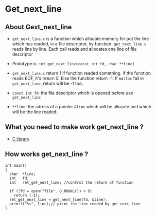 # Get_next_line

## About Gext_next_line

* `get_next_line.c` is a function which allocate memory for put the line which has readed, in a file descriptor, by function. `get_next_line.c` reads line by line. Each call reads and allocates one line of file descriptor

* Prototype is: `int get_next_line(const int fd, char **line)`

* `get_next_line.c` return 1 if function readed something. If the function reads EOF, it's return 0. Else the function return -1. If `malloc` fail in `get_next_line`, return will be -1 too.

* `const int fd`: the file descriptor which is opened before use `get_next_line`

* `**line`: the adress of a pointer `&line` which will be allocate and which will be the line readed.

## What you need to make work get_next_line ?

* [C library](https://en.wikipedia.org/wiki/C_standard_library)

## How works get_next_line ?

```
int main()
{
  char  *line;
  int   fd;
  int   ret_get_next_line; //control the return of function
  
  if ((fd = open("file", O_RDONLY)) < 0)
    return (-1);
  ret_get_next_line = get_next_line(fd, &line);
  printf("%s", line);// print the line readed by get_next_line
}
```
